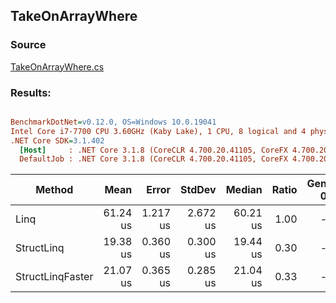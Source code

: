 ﻿## TakeOnArrayWhere

### Source
[TakeOnArrayWhere.cs](../../src/StructLinq.Benchmark/TakeOnArrayWhere.cs)

### Results:
``` ini

BenchmarkDotNet=v0.12.0, OS=Windows 10.0.19041
Intel Core i7-7700 CPU 3.60GHz (Kaby Lake), 1 CPU, 8 logical and 4 physical cores
.NET Core SDK=3.1.402
  [Host]     : .NET Core 3.1.8 (CoreCLR 4.700.20.41105, CoreFX 4.700.20.41903), X64 RyuJIT
  DefaultJob : .NET Core 3.1.8 (CoreCLR 4.700.20.41105, CoreFX 4.700.20.41903), X64 RyuJIT


```
|           Method |     Mean |    Error |   StdDev |   Median | Ratio | Gen 0 | Gen 1 | Gen 2 | Allocated |
|----------------- |---------:|---------:|---------:|---------:|------:|------:|------:|------:|----------:|
|             Linq | 61.24 us | 1.217 us | 2.672 us | 60.21 us |  1.00 |     - |     - |     - |     104 B |
|       StructLinq | 19.38 us | 0.360 us | 0.300 us | 19.44 us |  0.30 |     - |     - |     - |      64 B |
| StructLinqFaster | 21.07 us | 0.365 us | 0.285 us | 21.04 us |  0.33 |     - |     - |     - |         - |
